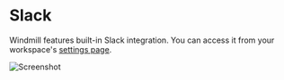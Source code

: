 # Slack

Windmill features built-in Slack integration. You can access it from 
your workspace's [settings page](https://app.windmill.dev/workspace_settings).


![Screenshot](../assets/how_to/connect_slack.png)

